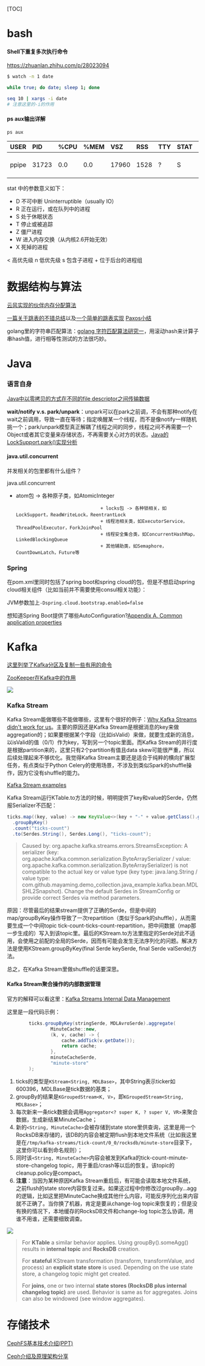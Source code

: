 [TOC]

# bash

#### Shell下重复多次执行命令

https://zhuanlan.zhihu.com/p/28023094

```bash
$ watch -n 1 date
```

```bash
while true; do date; sleep 1; done
```

```bash
seq 10 | xargs -i date
# 注意这里的-i的作用
```



#### ps aux输出详解

`ps aux`

| USER  | PID   | %CPU | %MEM | VSZ   | RSS  | TTY  | STAT | START | TIME | COMMAND                                                      |
| :---- | :---- | :--- | :--- | :---- | :--- | :--- | :--- | :---- | :--- | :----------------------------------------------------------- |
| ppipe | 31723 | 0.0  | 0.0  | 17960 | 1528 | ?    | S    | May20 | 0:03 | rsync -avzL 218.244.142.25::output_25 /datayes/pipeline/newsCrawler/data_25/ |
stat 中的参数意义如下：
   - D 不可中断 Uninterruptible（usually IO）
   - R 正在运行，或在队列中的进程
   - S 处于休眠状态
   - T 停止或被追踪
   - Z 僵尸进程
   - W 进入内存交换（从内核2.6开始无效）
   - X   死掉的进程

< 高优先级 
n   低优先级
s   包含子进程
\+   位于后台的进程组



# 数据结构与算法

[云风实现的伙伴内存分配算法](https://github.com/cloudwu/buddy)

[一篇关于跳表的不错总结](http://zhangtielei.com/posts/blog-redis-skiplist.html)以及[一个简单的跳表实现](https://github.com/begeekmyfriend/skiplist/blob/master/skiplist.h)
[Paxos小结](http://drmingdrmer.github.io/post-res/paxos-slide/pdf/paxos.html)

golang里的字符串匹配算法：[golang 字符匹配算法研究一](https://www.jianshu.com/p/a21fb880798d)，用滚动hash来计算子串hash值，进行相等性测试的方法很巧妙。

# Java

### 语言自身

[Java中以零拷贝的方式在不同的file descriptor之间传输数据](https://www.ibm.com/developerworks/linux/library/j-zerocopy/)

**wait/notify v.s. park/unpark**：unpark可以在park之前调，不会有那种notify在wait之前调用，导致一直在等待；指定唤醒某一个线程，而不是像notify一样随机挑一个；park/unpark模型真正解耦了线程之间的同步，线程之间不再需要一个Object或者其它变量来存储状态，不再需要关心对方的状态。[Java的LockSupport.park()实现分析](https://blog.csdn.net/hengyunabc/article/details/28126139)

#### java.util.concurrent

并发相关的包里都有什么组件？

java.util.concurrent

- atom包 -> 各种原子类，如AtomicInteger

                                     + locks包 -> 各种锁相关，如LockSupport，ReadWriteLock，ReentrantLock
                                     + 线程池相关类，如ExecutorService，ThreadPoolExecutor，ForkJoinPool
                                     + 线程安全集合类，如ConcurrentHashMap，LinkedBlockingQueue
                                     + 其他辅助类，如Semaphore，CountDownLatch，Future等

### Spring

在pom.xml里同时包括了spring boot和spring cloud的包，但是不想启动spring cloud相关组件（比如当前并不需要使用consul相关功能）：

JVM参数加上`-Dspring.cloud.bootstrap.enabled=false`

想知道Spring Boot提供了哪些AutoConfiguration?[Appendix A. Common application properties](https://docs.spring.io/spring-boot/docs/2.0.3.RELEASE/reference/htmlsingle/#common-application-properties)

# Kafka

[这里列举了Kafka分区及复制一些有用的命令](https://cwiki.apache.org/confluence/display/KAFKA/Replication+tools#Replicationtools-5.AddPartitionTool)

[ZooKeeper在Kafka中的作用](https://www.quora.com/What-is-the-need-of-zookeeper-in-Apache-kafka)

![](resources/ZooKeeperInKafka.png)

### Kafka Stream

Kafka Stream能做哪些不能做哪些，这里有个很好的例子：[Why Kafka Streams didn't work for us](https://aseigneurin.github.io/2017/08/04/why-kafka-streams-didnt-work-for-us-part-1.html)。主要的原因还是Kafka Stream是根据消息的key来做aggregation的；如果要根据某个字段（比如isValid）来做，就要生成新的消息，以isValid的值（0/1）作为key，写到另一个topic里面。而Kafka Stream的并行度是根据partition来的，这里只有2个partition有值且data skew可能很严重，所以后续处理起来不够优化。我觉得Kafka Stream主要还是适合于纯粹的横向扩展型任务，有点类似于Python Celery的使用场景，不涉及到类似Spark的shuffle操作，因为它没有shuffle的能力。

[Kafka Stream examples](https://github.com/confluentinc/kafka-streams-examples)

Kafka Stream运行KTable.to方法的时候，明明提供了key和value的Serde，仍然报Serializer不匹配：

```java
ticks.map((key, value) -> new KeyValue<>(key + "-" + value.getClass().getSimpleName() + "-" + new SimpleDateFormat("[yyyy-MM-dd HH:mm]").format(value.getDate()), value))
  .groupByKey()
  .count("ticks-count")
  .to(Serdes.String(), Serdes.Long(), "ticks-count");
```

> Caused by: org.apache.kafka.streams.errors.StreamsException: A serializer (key: org.apache.kafka.common.serialization.ByteArraySerializer / value: org.apache.kafka.common.serialization.ByteArraySerializer) is not compatible to the actual key or value type (key type: java.lang.String / value type: com.github.mayaming.demo_collection.java_example.kafka.bean.MDLSHL2Snapshot). Change the default Serdes in StreamConfig or provide correct Serdes via method parameters.

原因：尽管最后的结果stream提供了正确的Serde，但是中间的map/groupByKey操作导致了一次repartition（类似于Spark的shuffle），从而需要生成一个中间topic tick-count-ticks-count-repartition，把中间数据（map那一步生成的）写入到该topic里。最后的KStream.to方法里指定的Serde对此不适用，会使用之前配的全局的Serde，因而有可能会发生无法序列化的问题。解决方法是使用KStream.groupByKey(final Serde<K> keySerde, final Serde<V> valSerde)方法。

总之，在Kafka Stream里做shuffle的话要深思。

#### Kafka Stream聚合操作的内部数据管理

官方的解释可以看这里：[Kafka Streams Internal Data Management](https://cwiki.apache.org/confluence/display/KAFKA/Kafka+Streams+Internal+Data+Management)

这里是一段代码示例：

```java
        ticks.groupByKey(stringSerde, MDLAvroSerde).aggregate(
                MinuteCache::new,
                (k, v, cache) -> {
                    cache.addTick(v.getDate());
                    return cache;
                },
                minuteCacheSerde,
                "minute-store"
        );
```

1. ticks的类型是`KStream<String, MDLBase>`，其中String表示ticker如600396，MDLBase是tick数据的基类；
2. groupBy的结果是`KGroupedStream<K, V>`，即`KGroupedStream<String, MDLBase>`；
3. 每次新来一条tick数据会调用`Aggregator<? super K, ? super V, VR>`来聚合数据，生成新结果MinuteCache；
4. 新的`<String, MinuteCache>`会被存储到state store里供查询，这里是用一个RocksDB来存储的，该DB的内容会被定期flush到本地文件系统（比如我这里是在`/tmp/kafka-streams/tick-count/0_0/rocksdb/minute-store`目录下，这里你可以看到命名规则）；
5. 同时该`<String, MinuteCache>`内容会被发到Kafka的tick-count-minute-store-changelog topic，用于重启/crash等以后的恢复。该topic的cleanup.policy是compact。
6. **注意**：当因为某种原因Kafka Stream重启后，有可能会读取本地文件系统，之前flush的state store内容恢复过来。如果这过程中你修改过groupBy...agg的逻辑，比如这里把MinuteCache换成其他什么内容，可能反序列化出来内容就不正确了。当你换了机器，肯定是要从change-log topic来恢复的；但是没有换的情况下，本地缓存的RocksDB文件和change-log topic怎么协调，用谁不用谁，还需要细致调查。

![](resources/kafka-stream-internal-data-management.png)

> For **KTable** a similar behavior applies. Using groupBy().someAgg() results in **internal topic** and **RocksDB** creation.
>
> For **stateful** KStream transformation (transform, transformValue, and process) an **explicit state store** is used. Depending on the use state store, a changelog topic might get created.
>
> For **joins**, one or two internal **state stores (RocksDB plus internal changelog topic)** are used. Behavior is same as for aggregates. Joins can also be windowed (see window aggregates).

# 存储技术

[CephFS基本技术介绍(PPT)](https://www.slideshare.net/YangGuanjun/cephfs)

[Ceph介绍及原理架构分享](https://www.jianshu.com/p/cc3ece850433)

